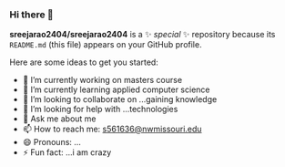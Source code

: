 ### Hi there 👋


**sreejarao2404/sreejarao2404** is a ✨ _special_ ✨ repository because its `README.md` (this file) appears on your GitHub profile.

Here are some ideas to get you started:

- 🔭 I’m currently working on masters course
- 🌱 I’m currently learning applied computer science
- 👯 I’m looking to collaborate on ...gaining knowledge
- 🤔 I’m looking for help with ...technologies
- 💬 Ask me about me
- 📫 How to reach me: s561636@nwmissouri.edu
- 😄 Pronouns: ...
- ⚡ Fun fact: ...i am crazy


